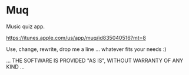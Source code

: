 Muq
===

Music quiz app.

https://itunes.apple.com/us/app/muq/id835040516?mt=8

Use, change, rewrite, drop me a line ... whatever fits your needs :)

... THE SOFTWARE IS PROVIDED "AS IS", WITHOUT WARRANTY OF ANY KIND ...
